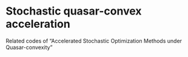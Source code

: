 # Stochastic quasar-convex acceleration
Related codes of “Accelerated Stochastic Optimization Methods under Quasar-convexity”
